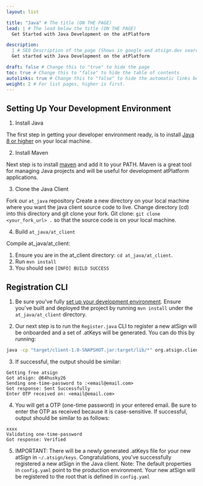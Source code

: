 ```yaml
---
layout: list

title: "Java" # The title (ON THE PAGE)
lead: | # The lead below the title (ON THE PAGE)
  Get Started with Java Development on the atPlatform

description:
  | # SEO Description of the page (Shows in google and atsign.dev search)
  Get started with Java Development on the atPlatform

draft: false # Change this to "true" to hide the page
toc: true # Change this to "false" to hide the table of contents
autolinks: true # Change this to "false" to hide the automatic links below your content
weight: 2 # For list pages, higher is first.
---
```


## Setting Up Your Development Environment

1. Install Java

The first step in getting your developer environment ready, is to install [Java 8 or higher](https://www.java.com/en/download/) on your local machine.

2. Install Maven

Next step is to install [maven](https://maven.apache.org/install.html) and add it to your PATH. Maven is a great tool for managing Java projects and will be useful for development atPlatform applications.

3. Clone the Java Client

<!-- Eventually for Step 3., we'll want to either 1. tell the user to add a maven dependency to their pom.xml (which will be the at_java client), or 2. tell the user to download the JAR and add it as a dependency to their Java project. -->

Fork our `at_java` repository
Create a new directory on your local machine where you want the java client source code to live. Change directory (cd) into this directory and git clone your fork.
Git clone: `git clone <your_fork_url> .` so that the source code is on your local machine. 

4. Build `at_java/at_client`

Compile at_java/at_client:

1. Ensure you are in the at_client directory: `cd at_java/at_client`.
2. Run `mvn install`
3. You should see `[INFO] BUILD SUCCESS`

## Registration CLI

1. Be sure you've fully [set up your development environment](/start/java/#setting-up-your-development-environment). Ensure you've built and deployed the project by running `mvn install` under the `at_java/at_client` directory. 

2. Our next step is to run the `Register.java` CLI to register a new atSign will be onboarded and a set of .atKeys will be generated. You can do this by running:

```sh
java -cp "target/client-1.0-SNAPSHOT.jar:target/lib/*" org.atsign.client.cli.Register <email@email.com>
```

3. If successful, the output should be similar:

```
Getting free atsign
Got atsign: @64husky26
Sending one-time-password to :<email@email.com>
Got response: Sent Successfully
Enter OTP received on: <email@email.com>                                   
```

4. You will get a OTP (one-time password) in your entered email. Be sure to enter the OTP as received because it is case-sensitive. If successful, output should be similar to as follows:

```
xxxx
Validating one-time-password
Got response: Verified
```

5. IMPORTANT: There will be a newly generated .atKeys file for your new atSign in `~/.atsign/keys`. Congratulations, you've successfully registered a new atSign in the Java client. Note: The default properties in `config.yaml` point to the production environment. Your new atSign will be registered to the root that is defined in `config.yaml`

